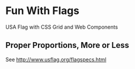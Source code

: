 # Fun With Flags
USA Flag with CSS Grid and Web Components

## Proper Proportions, More or Less
See http://www.usflag.org/flagspecs.html

